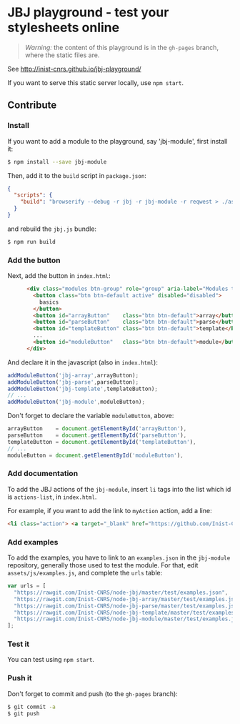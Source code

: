 # JBJ playground - test your stylesheets online

> *Warning:* the content of this playground is in the `gh-pages` branch, where
> the static files are.

See http://inist-cnrs.github.io/jbj-playground/

If you want to serve this static server locally, use `npm start`.

## Contribute

### Install

If you want to add a module to the playground, say 'jbj-module', first install
it:

```bash
$ npm install --save jbj-module
```

Then, add it to the `build` script in `package.json`:
```json
{
  "scripts": {
    "build": "browserify --debug -r jbj -r jbj-module -r reqwest > ./assets/js/jbj.js",
  }
}
```

and rebuild the `jbj.js` bundle:

```bash
$ npm run build
```

### Add the button

Next, add the button in `index.html`:

```html
      <div class="modules btn-group" role="group" aria-label="Modules to use">
        <button class="btn btn-default active" disabled="disabled">
          basics
        </button>
        <button id="arrayButton"    class="btn btn-default">array</button>
        <button id="parseButton"    class="btn btn-default">parse</button>
        <button id="templateButton" class="btn btn-default">template</button>
        ...
        <button id="moduleButton"   class="btn btn-default">module</button>
      </div>
```

And declare it in the javascript (also in `index.html`):

```javascript
addModuleButton('jbj-array',arrayButton);
addModuleButton('jbj-parse',parseButton);
addModuleButton('jbj-template',templateButton);
// ...
addModuleButton('jbj-module',moduleButton);
```

Don't forget to declare the variable `moduleButton`, above:

```javascript
arrayButton    = document.getElementById('arrayButton'),
parseButton    = document.getElementById('parseButton'),
templateButton = document.getElementById('templateButton'),
// ...
moduleButton = document.getElementById('moduleButton'),
```

### Add documentation

To add the JBJ actions of the `jbj-module`, insert `li` tags into the list 
which id is `actions-list`, in `index.html`.

For example, if you want to add the link to `myAction` action, add a line:

```html
<li class="action"> <a target="_blank" href="https://github.com/Inist-CNRS/node-jbj-module#myAction">myAction</a> </li>
```


### Add examples

To add the examples, you have to link to an `examples.json` in the `jbj-module`
repository, generally those used to test the module.
For that, edit `assets/js/examples.js`, and complete the `urls` table:

```js
var urls = [
  "https://rawgit.com/Inist-CNRS/node-jbj/master/test/examples.json",
  "https://rawgit.com/Inist-CNRS/node-jbj-array/master/test/examples.json",
  "https://rawgit.com/Inist-CNRS/node-jbj-parse/master/test/examples.json",
  "https://rawgit.com/Inist-CNRS/node-jbj-template/master/test/examples.json",
  "https://rawgit.com/Inist-CNRS/node-jbj-module/master/test/examples.json"
];
```


### Test it

You can test using `npm start`.


### Push it

Don't forget to commit and push (to the `gh-pages` branch):

```bash
$ git commit -a
$ git push
```
